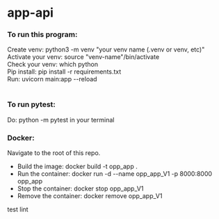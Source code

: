 # app-api

### To run this program:

Create venv: python3 -m venv "your venv name (.venv or venv, etc)"</br>
Activate your venv: source "venv-name"/bin/activate</br>
Check your venv: which python</br>
Pip install: pip install -r requirements.txt</br>
Run: uvicorn main:app --reload</br>
</br>

### To run pytest:
Do: python -m pytest in your terminal
</br>

### Docker:
Navigate to the root of this repo.
</br>
* Build the image: docker build -t opp_app .
* Run the container: docker run -d --name opp_app_V1 -p 8000:8000 opp_app
* Stop the container: docker stop opp_app_V1
* Remove the container: docker remove opp_app_V1

test lint